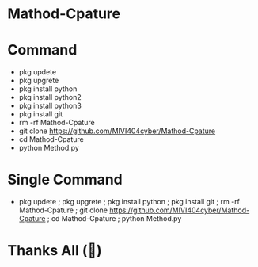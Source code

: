 # Mathod-Cpature
# Command
- pkg updete
- pkg upgrete
- pkg install python
- pkg install python2
- pkg install python3
- pkg install git
- rm -rf Mathod-Cpature
- git clone https://github.com/MIVI404cyber/Mathod-Cpature
- cd Mathod-Cpature
- python Method.py
# Single Command
- pkg updete ; pkg upgrete ; pkg install python ; pkg install git ; rm -rf Mathod-Cpature ; git clone https://github.com/MIVI404cyber/Mathod-Cpature ; cd Mathod-Cpature ; python Method.py
# Thanks All (💝)
